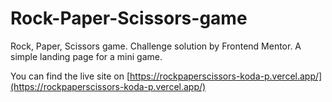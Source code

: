 # Rock-Paper-Scissors-game
Rock, Paper, Scissors game. Challenge solution by Frontend Mentor.
A simple landing page for a mini game.

You can find the live site on [https://rockpaperscissors-koda-p.vercel.app/](https://rockpaperscissors-koda-p.vercel.app/)

